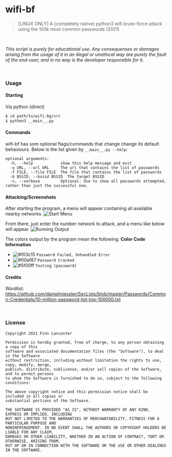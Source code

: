 # wifi-bf
> \[LINUX ONLY\] A (completely native) python3 wifi brute-force attack using the 100k most common passwords (2021)

<br />

_This script is purely for educational use. Any consequenses or damages arising from the usage of it in an illegal or unethical way are purely the fault of the end-user, and in no way is the developer responsible for it._

<br />

### Usage
#### Starting
Via python (direct)
```bash
$ cd path/to/wifi-bg/src
$ python3 __main__.py
```

#### Commands
wifi-bf has som optional flags/commands that change change its default behaviours. Below is the list given by ``__main__.py --help``:
```
optional arguments:
  -h, --help            show this help message and exit
  -u URL, --url URL     The url that contains the list of passwords
  -f FILE, --file FILE  The file that contains the list of passwords
  -b BSSID, --bssid BSSID  The target BSSID
  -v, --verbose         Optional: Use to show all passwords attempted, rather than just the successful one.
```

#### Attacking/Screenshots
After starting the program, a menu will appear containing all available nearby networks.
![Start Menu](https://i.imgur.com/RWAIroT.png)

From there, just enter the number network to attack, and a menu like below will appear. 
![Running Output](https://i.imgur.com/wNEu8Ya.png)

The colors output by the program mean the following:
**Color Code Information**
- ![#f03c15](https://via.placeholder.com/15/f03c15/000000?text=+) `Password Failed, Unhandled Error`
- ![#00af87](https://via.placeholder.com/15/00af87/000000?text=+) `Password Cracked`
- ![#5f00ff](https://via.placeholder.com/15/5f00ff/000000?text=+) `Testing (password)`

#### Credits
Wordlist: https://github.com/danielmiessler/SecLists/blob/master/Passwords/Common-Credentials/10-million-password-list-top-100000.txt

<br />

### License
```
Copyright 2021 Finn Lancaster

Permission is hereby granted, free of charge, to any person obtaining a copy of this
software and associated documentation files (the "Software"), to deal in the Software 
without restriction, including without limitation the rights to use, copy, modify, merge,
publish, distribute, sublicense, and/or sell copies of the Software, and to permit persons
to whom the Software is furnished to do so, subject to the following conditions:

The above copyright notice and this permission notice shall be included in all copies or
substantial portions of the Software.

THE SOFTWARE IS PROVIDED "AS IS", WITHOUT WARRANTY OF ANY KIND, EXPRESS OR IMPLIED, INCLUDING
BUT NOT LIMITED TO THE WARRANTIES OF MERCHANTABILITY, FITNESS FOR A PARTICULAR PURPOSE AND
NONINFRINGEMENT. IN NO EVENT SHALL THE AUTHORS OR COPYRIGHT HOLDERS BE LIABLE FOR ANY CLAIM,
DAMAGES OR OTHER LIABILITY, WHETHER IN AN ACTION OF CONTRACT, TORT OR OTHERWISE, ARISING FROM,
OUT OF OR IN CONNECTION WITH THE SOFTWARE OR THE USE OR OTHER DEALINGS IN THE SOFTWARE.
```
